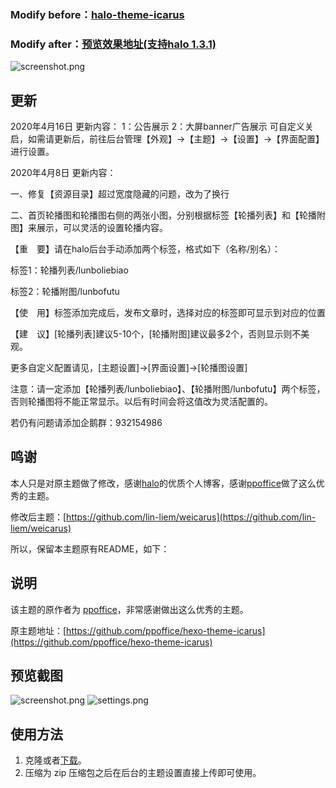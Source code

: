 <h3>Modify before：<a href="https://github.com/halo-dev/halo-theme-icarus" target="_blank">halo-theme-icarus</a></h3>
<h3>Modify after：<a href="https://www.mumusur.com/" target="_blank">预览效果地址(支持halo 1.3.1)</a></h3>

![screenshot.png](https://github.com/lin-liem/weicarus/blob/master/screenshot.png)

## 更新
2020年4月16日 更新内容：
1：公告展示
2：大屏banner广告展示
可自定义关启，如需请更新后，前往后台管理【外观】->【主题】->【设置】->【界面配置】进行设置。

2020年4月8日 更新内容：

一、修复【资源目录】超过宽度隐藏的问题，改为了换行

二、首页轮播图和轮播图右侧的两张小图，分别根据标签【轮播列表】和【轮播附图】来展示，可以灵活的设置轮播内容。

【重　要】请在halo后台手动添加两个标签，格式如下（名称/别名）：

标签1：轮播列表/lunboliebiao

标签2：轮播附图/lunbofutu

【使　用】标签添加完成后，发布文章时，选择对应的标签即可显示到对应的位置

【建　议】[轮播列表]建议5-10个，[轮播附图]建议最多2个，否则显示则不美观。

更多自定义配置请见，[主题设置]->[界面设置]->[轮播图设置]

注意：请一定添加【轮播列表/lunboliebiao】、【轮播附图/lunbofutu】两个标签，否则轮播图将不能正常显示。以后有时间会将这值改为灵活配置的。

若仍有问题请添加企鹅群：932154986


## 鸣谢
本人只是对原主题做了修改，感谢[halo](https://halo.run)的优质个人博客，感谢[ppoffice](https://github.com/ppoffice)做了这么优秀的主题。

修改后主题：[https://github.com/lin-liem/weicarus](https://github.com/lin-liem/weicarus)

所以，保留本主题原有README，如下：

## 说明

该主题的原作者为 [ppoffice](https://github.com/ppoffice)，非常感谢做出这么优秀的主题。

原主题地址：[https://github.com/ppoffice/hexo-theme-icarus](https://github.com/ppoffice/hexo-theme-icarus)

## 预览截图

![screenshot.png](https://i.loli.net/2019/08/24/qAZXw6Eo54PbQJ7.png)
![settings.png](https://i.loli.net/2019/08/24/7K6m3VZApyfhUqF.png)
## 使用方法

1. 克隆或者[下载](https://github.com/halo-dev/halo-theme-icarus/releases)。
2. 压缩为 zip 压缩包之后在后台的主题设置直接上传即可使用。
